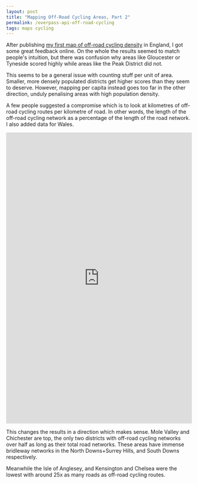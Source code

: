 ```yaml
---
layout: post
title: "Mapping Off-Road Cycling Areas, Part 2"
permalink: /overpass-api-off-road-cycling
tags: maps cycling
---
```


After publishing [my first map of off-road cycling density](/overpass-api-cycling-density) in England, I got some great feedback online. On the whole the results seemed to match people's intuition, but there was confusion why areas like Gloucester or Tyneside scored highly while areas like the Peak District did not.

This seems to be a general issue with counting stuff per unit of area. Smaller, more densely populated districts get higher scores than they seem to deserve. However, mapping per capita instead goes too far in the other direction, unduly penalising areas with high population density.

A few people suggested a compromise which is to look at kilometres of off-road cycling routes per kilometre of road. In other words, the length of the off-road cycling network as a percentage of the length of the road network. I also added data for Wales.

<iframe title="Off-Road Cycling % by District" aria-label="Choropleth map" id="datawrapper-chart-P4S79" src="https://datawrapper.dwcdn.net/P4S79/2/" scrolling="no" frameborder="0" style="width: 0; min-width: 100% !important; border: none;" height="788" data-external="1"></iframe><script type="text/javascript">window.addEventListener("message",function(a){if(void 0!==a.data["datawrapper-height"]){var e=document.querySelectorAll("iframe");for(var t in a.data["datawrapper-height"])for(var r,i=0;r=e[i];i++)if(r.contentWindow===a.source){var d=a.data["datawrapper-height"][t]+"px";r.style.height=d}}});</script>

This changes the results in a direction which makes sense. Mole Valley and Chichester are top, the only two districts with off-road cycling networks over half as long as their total road networks. These areas have immense bridleway networks in the North Downs+Surrey Hills, and South Downs respectively.

Meanwhile the Isle of Anglesey, and Kensington and Chelsea were the lowest with around 25x as many roads as off-road cycling routes.
